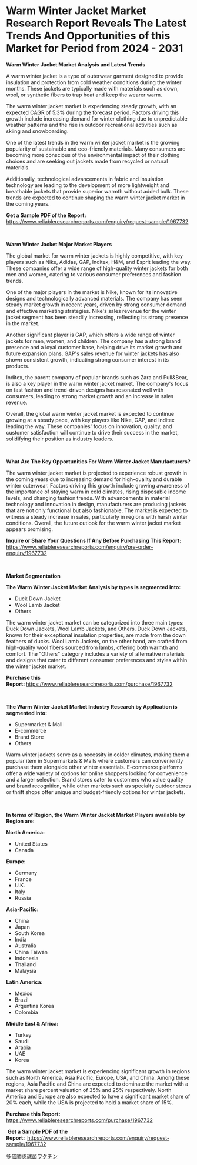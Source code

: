 <p><h1>Warm Winter Jacket Market Research Report Reveals The Latest Trends And Opportunities of this Market for Period from 2024 - 2031</h1></p><p><strong>Warm Winter Jacket Market Analysis and Latest Trends</strong></p>
<p><p>A warm winter jacket is a type of outerwear garment designed to provide insulation and protection from cold weather conditions during the winter months. These jackets are typically made with materials such as down, wool, or synthetic fibers to trap heat and keep the wearer warm.</p><p>The warm winter jacket market is experiencing steady growth, with an expected CAGR of 5.3% during the forecast period. Factors driving this growth include increasing demand for winter clothing due to unpredictable weather patterns and the rise in outdoor recreational activities such as skiing and snowboarding.</p><p>One of the latest trends in the warm winter jacket market is the growing popularity of sustainable and eco-friendly materials. Many consumers are becoming more conscious of the environmental impact of their clothing choices and are seeking out jackets made from recycled or natural materials.</p><p>Additionally, technological advancements in fabric and insulation technology are leading to the development of more lightweight and breathable jackets that provide superior warmth without added bulk. These trends are expected to continue shaping the warm winter jacket market in the coming years.</p></p>
<p><strong>Get a Sample PDF of the Report:&nbsp;</strong> <a href="https://www.reliableresearchreports.com/enquiry/request-sample/1967732">https://www.reliableresearchreports.com/enquiry/request-sample/1967732</a></p>
<p>&nbsp;</p>
<p><strong>Warm Winter Jacket Major Market Players</strong></p>
<p><p>The global market for warm winter jackets is highly competitive, with key players such as Nike, Adidas, GAP, Inditex, H&M, and Esprit leading the way. These companies offer a wide range of high-quality winter jackets for both men and women, catering to various consumer preferences and fashion trends.</p><p>One of the major players in the market is Nike, known for its innovative designs and technologically advanced materials. The company has seen steady market growth in recent years, driven by strong consumer demand and effective marketing strategies. Nike's sales revenue for the winter jacket segment has been steadily increasing, reflecting its strong presence in the market.</p><p>Another significant player is GAP, which offers a wide range of winter jackets for men, women, and children. The company has a strong brand presence and a loyal customer base, helping drive its market growth and future expansion plans. GAP's sales revenue for winter jackets has also shown consistent growth, indicating strong consumer interest in its products.</p><p>Inditex, the parent company of popular brands such as Zara and Pull&Bear, is also a key player in the warm winter jacket market. The company's focus on fast fashion and trend-driven designs has resonated well with consumers, leading to strong market growth and an increase in sales revenue.</p><p>Overall, the global warm winter jacket market is expected to continue growing at a steady pace, with key players like Nike, GAP, and Inditex leading the way. These companies' focus on innovation, quality, and customer satisfaction will continue to drive their success in the market, solidifying their position as industry leaders.</p></p>
<p>&nbsp;</p>
<p><strong>What Are The Key Opportunities For Warm Winter Jacket Manufacturers?</strong></p>
<p><p>The warm winter jacket market is projected to experience robust growth in the coming years due to increasing demand for high-quality and durable winter outerwear. Factors driving this growth include growing awareness of the importance of staying warm in cold climates, rising disposable income levels, and changing fashion trends. With advancements in material technology and innovation in design, manufacturers are producing jackets that are not only functional but also fashionable. The market is expected to witness a steady increase in sales, particularly in regions with harsh winter conditions. Overall, the future outlook for the warm winter jacket market appears promising.</p></p>
<p><strong>Inquire or Share Your Questions If Any Before Purchasing This Report:</strong> <a href="https://www.reliableresearchreports.com/enquiry/pre-order-enquiry/1967732">https://www.reliableresearchreports.com/enquiry/pre-order-enquiry/1967732</a></p>
<p>&nbsp;</p>
<p><strong>Market Segmentation</strong></p>
<p><strong>The Warm Winter Jacket Market Analysis by types is segmented into:</strong></p>
<p><ul><li>Duck Down Jacket</li><li>Wool Lamb Jacket</li><li>Others</li></ul></p>
<p><p>The warm winter jacket market can be categorized into three main types: Duck Down Jackets, Wool Lamb Jackets, and Others. Duck Down Jackets, known for their exceptional insulation properties, are made from the down feathers of ducks. Wool Lamb Jackets, on the other hand, are crafted from high-quality wool fibers sourced from lambs, offering both warmth and comfort. The "Others" category includes a variety of alternative materials and designs that cater to different consumer preferences and styles within the winter jacket market.</p></p>
<p><strong>Purchase this Report:&nbsp;</strong><a href="https://www.reliableresearchreports.com/purchase/1967732">https://www.reliableresearchreports.com/purchase/1967732</a></p>
<p>&nbsp;</p>
<p><strong>The Warm Winter Jacket Market Industry Research by Application is segmented into:</strong></p>
<p><ul><li>Supermarket & Mall</li><li>E-commerce</li><li>Brand Store</li><li>Others</li></ul></p>
<p><p>Warm winter jackets serve as a necessity in colder climates, making them a popular item in Supermarkets & Malls where customers can conveniently purchase them alongside other winter essentials. E-commerce platforms offer a wide variety of options for online shoppers looking for convenience and a larger selection. Brand stores cater to customers who value quality and brand recognition, while other markets such as specialty outdoor stores or thrift shops offer unique and budget-friendly options for winter jackets.</p></p>
<p>&nbsp;</p>
<p><strong>In terms of Region, the Warm Winter Jacket Market Players available by Region are:</strong></p>
<p>
    <p> <strong> North America: </strong>
        <ul>
            <li>United States</li>
            <li>Canada</li>
        </ul>
        </p> 
    <p> <strong> Europe: </strong>
        <ul>
            <li>Germany</li>
            <li>France</li>
            <li>U.K.</li>
            <li>Italy</li>
            <li>Russia</li>
        </ul>
        </p> 
    <p> <strong> Asia-Pacific: </strong>
        <ul>
            <li>China</li>
            <li>Japan</li>
            <li>South Korea</li>
            <li>India</li>
            <li>Australia</li>
            <li>China Taiwan</li>
            <li>Indonesia</li>
            <li>Thailand</li>
            <li>Malaysia</li>
        </ul>
        </p> 
    <p> <strong> Latin America: </strong>
        <ul>
            <li>Mexico</li>
            <li>Brazil</li>
            <li>Argentina Korea</li>
            <li>Colombia</li>
        </ul>
        </p> 
    <p> <strong> Middle East & Africa: </strong>
        <ul>
            <li>Turkey</li>
            <li>Saudi</li>
            <li>Arabia</li>
            <li>UAE</li>
            <li>Korea</li>
        </ul>
    </p>
    </p>
<p><p>The warm winter jacket market is experiencing significant growth in regions such as North America, Asia Pacific, Europe, USA, and China. Among these regions, Asia Pacific and China are expected to dominate the market with a market share percent valuation of 35% and 25% respectively. North America and Europe are also expected to have a significant market share of 20% each, while the USA is projected to hold a market share of 15%.</p></p>
<p><strong>Purchase this Report: </strong><a href="https://www.reliableresearchreports.com/purchase/1967732">https://www.reliableresearchreports.com/purchase/1967732</a></p>
<p>&nbsp;<strong>Get a Sample PDF of the Report:&nbsp;&nbsp;</strong><a href="https://www.reliableresearchreports.com/enquiry/request-sample/1967732">https://www.reliableresearchreports.com/enquiry/request-sample/1967732</a></p>
<p><strong></strong></p>
<p><p><a href="https://medium.com/@shawnsmihv6/%E8%82%BA%E7%82%8E%E7%90%83%E8%8F%8C%E3%83%AF%E3%82%AF%E3%83%81%E3%83%B3%E3%83%9D%E3%83%AA%E3%82%A6%E3%82%B6%E3%83%AC%E3%83%B3%E3%83%88%E5%B8%82%E5%A0%B4%E5%B1%95%E6%9C%9B-%E6%A5%AD%E7%95%8C%E3%81%AE%E6%A6%82%E8%A6%81%E3%81%A8%E4%BA%88%E6%B8%AC-2024%E5%B9%B4%E3%81%8B%E3%82%892031%E5%B9%B4-d3d003344814">多価肺炎球菌ワクチン</a></p></p>